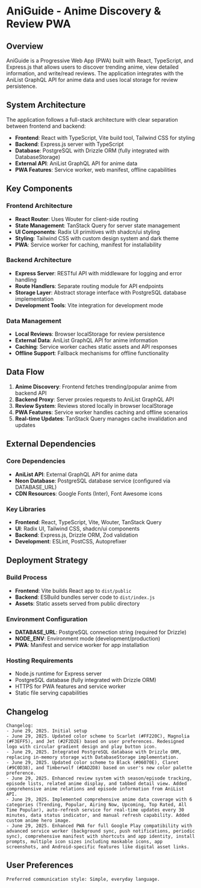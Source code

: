 # AniGuide - Anime Discovery & Review PWA

## Overview

AniGuide is a Progressive Web App (PWA) built with React, TypeScript, and Express.js that allows users to discover trending anime, view detailed information, and write/read reviews. The application integrates with the AniList GraphQL API for anime data and uses local storage for review persistence.

## System Architecture

The application follows a full-stack architecture with clear separation between frontend and backend:

- **Frontend**: React with TypeScript, Vite build tool, Tailwind CSS for styling
- **Backend**: Express.js server with TypeScript
- **Database**: PostgreSQL with Drizzle ORM (fully integrated with DatabaseStorage)
- **External API**: AniList GraphQL API for anime data
- **PWA Features**: Service worker, web manifest, offline capabilities

## Key Components

### Frontend Architecture
- **React Router**: Uses Wouter for client-side routing
- **State Management**: TanStack Query for server state management
- **UI Components**: Radix UI primitives with shadcn/ui styling
- **Styling**: Tailwind CSS with custom design system and dark theme
- **PWA**: Service worker for caching, manifest for installability

### Backend Architecture
- **Express Server**: RESTful API with middleware for logging and error handling
- **Route Handlers**: Separate routing module for API endpoints
- **Storage Layer**: Abstract storage interface with PostgreSQL database implementation
- **Development Tools**: Vite integration for development mode

### Data Management
- **Local Reviews**: Browser localStorage for review persistence
- **External Data**: AniList GraphQL API for anime information
- **Caching**: Service worker caches static assets and API responses
- **Offline Support**: Fallback mechanisms for offline functionality

## Data Flow

1. **Anime Discovery**: Frontend fetches trending/popular anime from backend API
2. **Backend Proxy**: Server proxies requests to AniList GraphQL API
3. **Review System**: Reviews stored locally in browser localStorage
4. **PWA Features**: Service worker handles caching and offline scenarios
5. **Real-time Updates**: TanStack Query manages cache invalidation and updates

## External Dependencies

### Core Dependencies
- **AniList API**: External GraphQL API for anime data
- **Neon Database**: PostgreSQL database service (configured via DATABASE_URL)
- **CDN Resources**: Google Fonts (Inter), Font Awesome icons

### Key Libraries
- **Frontend**: React, TypeScript, Vite, Wouter, TanStack Query
- **UI**: Radix UI, Tailwind CSS, shadcn/ui components
- **Backend**: Express.js, Drizzle ORM, Zod validation
- **Development**: ESLint, PostCSS, Autoprefixer

## Deployment Strategy

### Build Process
- **Frontend**: Vite builds React app to `dist/public`
- **Backend**: ESBuild bundles server code to `dist/index.js`
- **Assets**: Static assets served from public directory

### Environment Configuration
- **DATABASE_URL**: PostgreSQL connection string (required for Drizzle)
- **NODE_ENV**: Environment mode (development/production)
- **PWA**: Manifest and service worker for app installation

### Hosting Requirements
- Node.js runtime for Express server
- PostgreSQL database (fully integrated with Drizzle ORM)
- HTTPS for PWA features and service worker
- Static file serving capabilities

## Changelog

```
Changelog:
- June 29, 2025. Initial setup
- June 29, 2025. Updated color scheme to Scarlet (#FF220C), Magnolia (#F3EFF5), and Jet (#2F2D2E) based on user preferences. Redesigned logo with circular gradient design and play button icon.
- June 29, 2025. Integrated PostgreSQL database with Drizzle ORM, replacing in-memory storage with DatabaseStorage implementation.
- June 29, 2025. Updated color scheme to Black (#06070E), Claret (#9C0D38), and Timberwolf (#DAD2D8) based on user's new color palette preference.
- June 29, 2025. Enhanced review system with season/episode tracking, episode lists, related anime display, and tabbed detail view. Added comprehensive anime relations and episode information from AniList API.
- June 29, 2025. Implemented comprehensive anime data coverage with 6 categories (Trending, Popular, Airing Now, Upcoming, Top Rated, All Time Popular), auto-refresh service for real-time updates every 30 minutes, data status indicator, and manual refresh capability. Added custom anime hero image.
- June 29, 2025. Enhanced PWA for full Google Play compatibility with advanced service worker (background sync, push notifications, periodic sync), comprehensive manifest with shortcuts and app identity, install prompts, multiple icon sizes including maskable icons, app screenshots, and Android-specific features like digital asset links.
```

## User Preferences

```
Preferred communication style: Simple, everyday language.
```